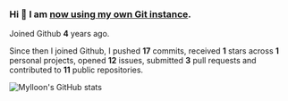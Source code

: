 ### Hi 👋 I am [now using my own Git instance](https://git.kennel.ml/Anri).

Joined Github **4** years ago.

Since then I joined Github, I pushed **17** commits, received **1** stars across **1** personal projects, opened **12** issues, submitted **3** pull requests and contributed to **11** public repositories.

![Mylloon's GitHub stats](https://github-readme-stats.vercel.app/api?username=Mylloon&show_icons=true&theme=dracula)
